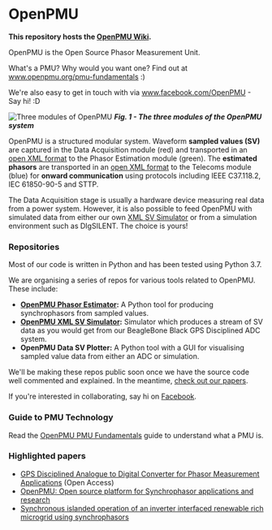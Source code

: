 # OpenPMU

**This repository hosts the [OpenPMU Wiki](https://github.com/OpenPMU/OpenPMU/wiki).**

OpenPMU is the Open Source Phasor Measurement Unit.

What's a PMU?  Why would you want one?  Find out at www.openpmu.org/pmu-fundamentals  :)

We're also easy to get in touch with via www.facebook.com/OpenPMU - Say hi!  :D


![Three modules of OpenPMU](https://github.com/OpenPMU/OpenPMU/blob/master/images/Three%20Modules.PNG)
__*Fig. 1 - The three modules of the OpenPMU system*__

OpenPMU is a structured modular system.  Waveform **sampled values (SV)** are captured in the Data Acquisition module (red) and transported in an [open XML format](https://github.com/OpenPMU/OpenPMU/tree/master/XML_Datagrams) to the Phasor Estimation module (green).  The **estimated phasors** are transported in an [open XML format](https://github.com/OpenPMU/OpenPMU/tree/master/XML_Datagrams) to the Telecoms module (blue) for **onward communication** using protocols including IEEE C37.118.2, IEC 61850-90-5 and STTP.

The Data Acquisition stage is usually a hardware device measuring real data from a power system.  However, it is also possible to feed OpenPMU with simulated data from either our own [XML SV Simulator](https://github.com/OpenPMU/OpenPMU_XML_SV_Simulator) or from a simulation environment such as DIgSILENT.  The choice is yours!

### Repositories

Most of our code is written in Python and has been tested using Python 3.7.

We are organising a series of repos for various tools related to OpenPMU.  These include:

* **[OpenPMU Phasor Estimator](https://github.com/OpenPMU/OpenPMU_Phasor_Estimator):** A Python tool for producing synchrophasors from sampled values.
* **[OpenPMU XML SV Simulator](https://github.com/OpenPMU/OpenPMU_XML_SV_Simulator):** Simulator which produces a stream of SV data as you would get from our BeagleBone Black GPS Disciplined ADC system.
* **OpenPMU Data SV Plotter:** A Python tool with a GUI for visualising sampled value data from either an ADC or simulation.


We'll be making these repos public soon once we have the source code well commented and explained.  In the meantime, [check out our papers](www.openpmu.org/publications).

If you're interested in collaborating, say hi on [Facebook](www.facebook.com/OpenPMU).

### Guide to PMU Technology

Read the [OpenPMU PMU Fundamentals](http://www.openpmu.org/pmu-fundamentals) guide to understand what a PMU is.

### Highlighted papers

* [GPS Disciplined Analogue to Digital Converter for Phasor Measurement Applications](http://ieeexplore.ieee.org/document/7931698/) (Open Access)
* [OpenPMU: Open source platform for Synchrophasor applications and research](https://ieeexplore.ieee.org/abstract/document/6039607/)
* [Synchronous islanded operation of an inverter interfaced renewable rich microgrid using synchrophasors](https://digital-library.theiet.org/content/journals/10.1049/iet-rpg.2017.0406)



